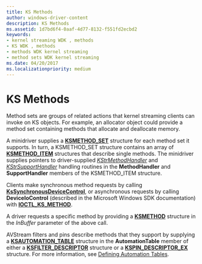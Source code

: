 ```yaml
---
title: KS Methods
author: windows-driver-content
description: KS Methods
ms.assetid: 1d7bd6f4-0aaf-4d77-8132-f551fd2ecbd2
keywords:
- kernel streaming WDK , methods
- KS WDK , methods
- methods WDK kernel streaming
- method sets WDK kernel streaming
ms.date: 04/20/2017
ms.localizationpriority: medium
---
```


# KS Methods





Method sets are groups of related actions that kernel streaming clients can invoke on KS objects. For example, an allocator object could provide a method set containing methods that allocate and deallocate memory.

A minidriver supplies a [**KSMETHOD\_SET**](https://msdn.microsoft.com/library/windows/hardware/ff563423) structure for each method set it supports. In turn, a KSMETHOD\_SET structure contains an array of [**KSMETHOD\_ITEM**](https://msdn.microsoft.com/library/windows/hardware/ff563420) structures that describe single methods. The minidriver supplies pointers to driver-supplied [*KStrMethodHandler*](https://msdn.microsoft.com/library/windows/hardware/ff567191) and [*KStrSupportHandler*](https://msdn.microsoft.com/library/windows/hardware/ff567206) handling routines in the **MethodHandler** and **SupportHandler** members of the KSMETHOD\_ITEM structure.

Clients make synchronous method requests by calling [**KsSynchronousDeviceControl**](https://msdn.microsoft.com/library/windows/hardware/ff567142), or asynchronous requests by calling **DeviceIoControl** (described in the Microsoft Windows SDK documentation) with [**IOCTL\_KS\_METHOD**](https://msdn.microsoft.com/library/windows/hardware/ff560817).

A driver requests a specific method by providing a [**KSMETHOD**](https://msdn.microsoft.com/library/windows/hardware/ff563398) structure in the *InBuffer* parameter of the above call.

AVStream filters and pins describe methods that they support by supplying a [**KSAUTOMATION\_TABLE**](https://msdn.microsoft.com/library/windows/hardware/ff560990) structure in the **AutomationTable** member of either a [**KSFILTER\_DESCRIPTOR**](https://msdn.microsoft.com/library/windows/hardware/ff562553) structure or a [**KSPIN\_DESCRIPTOR\_EX**](https://msdn.microsoft.com/library/windows/hardware/ff563534) structure. For more information, see [Defining Automation Tables](defining-automation-tables.md).

 

 




